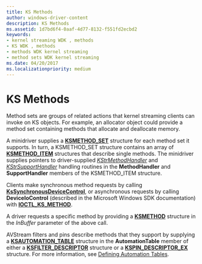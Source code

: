 ```yaml
---
title: KS Methods
author: windows-driver-content
description: KS Methods
ms.assetid: 1d7bd6f4-0aaf-4d77-8132-f551fd2ecbd2
keywords:
- kernel streaming WDK , methods
- KS WDK , methods
- methods WDK kernel streaming
- method sets WDK kernel streaming
ms.date: 04/20/2017
ms.localizationpriority: medium
---
```


# KS Methods





Method sets are groups of related actions that kernel streaming clients can invoke on KS objects. For example, an allocator object could provide a method set containing methods that allocate and deallocate memory.

A minidriver supplies a [**KSMETHOD\_SET**](https://msdn.microsoft.com/library/windows/hardware/ff563423) structure for each method set it supports. In turn, a KSMETHOD\_SET structure contains an array of [**KSMETHOD\_ITEM**](https://msdn.microsoft.com/library/windows/hardware/ff563420) structures that describe single methods. The minidriver supplies pointers to driver-supplied [*KStrMethodHandler*](https://msdn.microsoft.com/library/windows/hardware/ff567191) and [*KStrSupportHandler*](https://msdn.microsoft.com/library/windows/hardware/ff567206) handling routines in the **MethodHandler** and **SupportHandler** members of the KSMETHOD\_ITEM structure.

Clients make synchronous method requests by calling [**KsSynchronousDeviceControl**](https://msdn.microsoft.com/library/windows/hardware/ff567142), or asynchronous requests by calling **DeviceIoControl** (described in the Microsoft Windows SDK documentation) with [**IOCTL\_KS\_METHOD**](https://msdn.microsoft.com/library/windows/hardware/ff560817).

A driver requests a specific method by providing a [**KSMETHOD**](https://msdn.microsoft.com/library/windows/hardware/ff563398) structure in the *InBuffer* parameter of the above call.

AVStream filters and pins describe methods that they support by supplying a [**KSAUTOMATION\_TABLE**](https://msdn.microsoft.com/library/windows/hardware/ff560990) structure in the **AutomationTable** member of either a [**KSFILTER\_DESCRIPTOR**](https://msdn.microsoft.com/library/windows/hardware/ff562553) structure or a [**KSPIN\_DESCRIPTOR\_EX**](https://msdn.microsoft.com/library/windows/hardware/ff563534) structure. For more information, see [Defining Automation Tables](defining-automation-tables.md).

 

 




